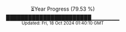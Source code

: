 <p align="center">
⏳Year Progress (79.53 %) <br>
███████████████████████▁▁▁▁▁▁▁ <br>
<sub>Updated: Fri, 18 Oct 2024 01:40:10 GMT</sub>
</p>

